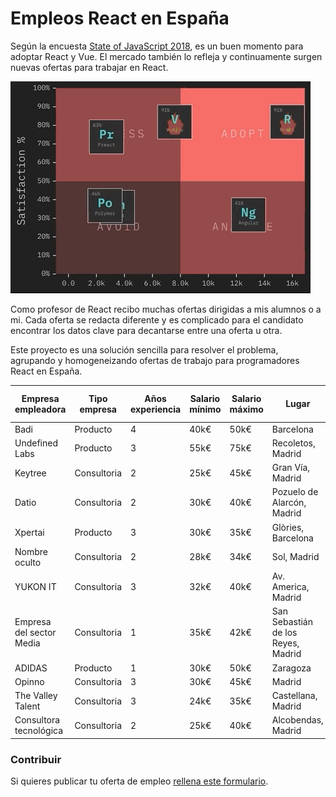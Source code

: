 # Empleos React en España

Según la encuesta [State of JavaScript 2018](https://2018.stateofjs.com/), es un buen momento para adoptar React y Vue. El mercado también lo refleja y continuamente surgen nuevas ofertas para trabajar en React.
 
![Frameworks](assets/frameworks.gif "Credits State of Javascript 2018")

Como profesor de React recibo muchas ofertas dirigidas a mis alumnos o a mi. Cada oferta se redacta diferente y es complicado para el candidato encontrar los datos clave para decantarse entre una oferta u otra.

Este proyecto es una solución sencilla para resolver el problema, agrupando y homogeneizando ofertas de trabajo para programadores React en España.


|       Empresa empleadora | Tipo empresa | Años experiencia | Salario mínimo | Salario máximo |                              Lugar | Porcentaje remoto | Capa de datos | Azucar sintáctico | Testing | Backend |                                                                             Url o Email contacto |
| -----------------------  | -----------  | ---------------  | -------------  | -------------  | ---------------------------------  | ----------------  | ------------  | ----------------  | ------  | ------  | ----------------------------------------------------------------------------------------------- |
|                     Badi |     Producto |                4 | 40k€ | 50k€ |                          Barcelona | 4% |         Redux |              Otro |    Jest |    Ruby | [link](https://jobs.badi.com/jobs/149689-senior-frontend-engineer) |
|           Undefined Labs |     Producto |                3 | 55k€ | 75k€ |                  Recoletos, Madrid | 10% |       GraphQL |               ES6 |    Jest |  Python | [link](http://undefinedlabs.com/careers) |
|                  Keytree |  Consultoria |                2 | 25k€ | 45k€ |                   Gran Vía, Madrid | 40% |         Redux |               ES6 |    Otro |    Java | [link](mailto:nerea.decastro@keytree.es) |
|                    Datio |  Consultoria |                2 | 30k€ | 40k€ |         Pozuelo de Alarcón, Madrid | 20% |         Redux |               ES6 |    Jest |    Java | [link](mailto:ilao@datiobd.com) |
|                  Xpertai |     Producto |                3 | 30k€ | 35k€ |                 Glòries, Barcelona | 20% |         Redux |               ES6 |    Jest |  Python | [link](mailto:oriol.caseny@walterspeople.com) |
|            Nombre oculto |  Consultoria |                2 | 28k€ | 34k€ |                        Sol, Madrid | 20% |         Redux |               ES6 |    Otro |    Java | [link](mailto:miguelaguado@pagepersonnel.es) |
|                 YUKON IT |  Consultoria |                3 | 32k€ | 40k€ |                Av. America, Madrid | No |         Redux |              Otro |    Otro |     PHP | [link](mailto:nicole.ingrid@yukonit.com) |
| Empresa del sector Media |  Consultoria |                1 | 35k€ | 42k€ | San Sebastián de los Reyes, Madrid | 20% |         Redux |               ES6 |    Otro |    Java | [link](https://www.randstad.es/candidatos/ofertas-empleo/oferta/desarrollo-front-madrid-madrid-2014702/) |
|                   ADIDAS |     Producto |                1 | 30k€ | 50k€ |                           Zaragoza | 20% |         Redux |               ES6 | Jasmine |    Node | [link](https://careers.adidas-group.com/jobs/senior-engineer-frontend-javascript-187357?locale=en) |
|                   Opinno |  Consultoria |                3 | 30k€ | 45k€ |                             Madrid | 10% |          Otra |               ES6 |    Otro |  Python | [link](mailto:alba.monje@opinno.com) |
|        The Valley Talent |  Consultoria |                3 | 24k€ | 35k€ |                 Castellana, Madrid | No |       GraphQL |              Otro | Jasmine |    Node | [link](mailto:acardenas@thevalleytalent.es) |
|  Consultora tecnológica  |  Consultoria |                2 | 25k€ | 40k€ |                 Alcobendas, Madrid | 1% |          Otra |              Otro |    Otro |    Java | [link](mailto:marya_lara_93@hotmail.com) |

### Contribuir

Si quieres publicar tu oferta de empleo [rellena este formulario](https://goo.gl/forms/3mShRHUI6LgUydXZ2).
